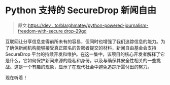 # Python 支持的 SecureDrop 新闻自由

> 原文:[https://dev . to/blarghmatey/python-powered-journalism-freedom-with-secure drop-29gd](https://dev.to/blarghmatey/python-powered-journalistic-freedom-with-securedrop-29gd)

互联网让分享信息变得前所未有的容易，但同时也增强了我们追踪信息的能力。为了确保新闻机构能够接受真正匿名的告密者提交的材料，新闻自由基金会支持 SecureDrop 平台的持续开发和维护。在这一集中，该项目的核心开发者解释了它是什么，它如何保护新闻来源的隐私和身份，以及与确保其安全性相关的一些挑战。这是一个有趣的现象，显示了在现代社会中避免追踪所需付出的努力。

现在听着！